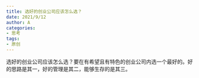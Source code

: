 ```yaml
---
title: 选好的创业公司应该怎么选？
date: 2021/9/12
author: A
categories:
- 思考
tags:
- 原创
---
```


选好的创业公司应该怎么选？要在有希望且有特色的创业公司内选一个最好的。好的思路是其一，好的管理是其二，能够生存的是其三。